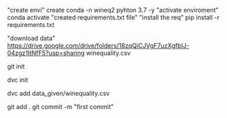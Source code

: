 "create envi"
    create conda -n wineq2 pyhton 3.7 -y
"activate enviroment"
   conda activate
"created requirements.txt file"
"install the req"
   pip install -r requirements.txt

"download data" 
https://drive.google.com/drive/folders/18zqQiCJVgF7uzXgfbIJ-04zgz1ItNfF5?usp=sharing
winequality.csv

git init

dvc init

dvc add data_given/winequality.csv

git add .
git commit -m "first commit"
